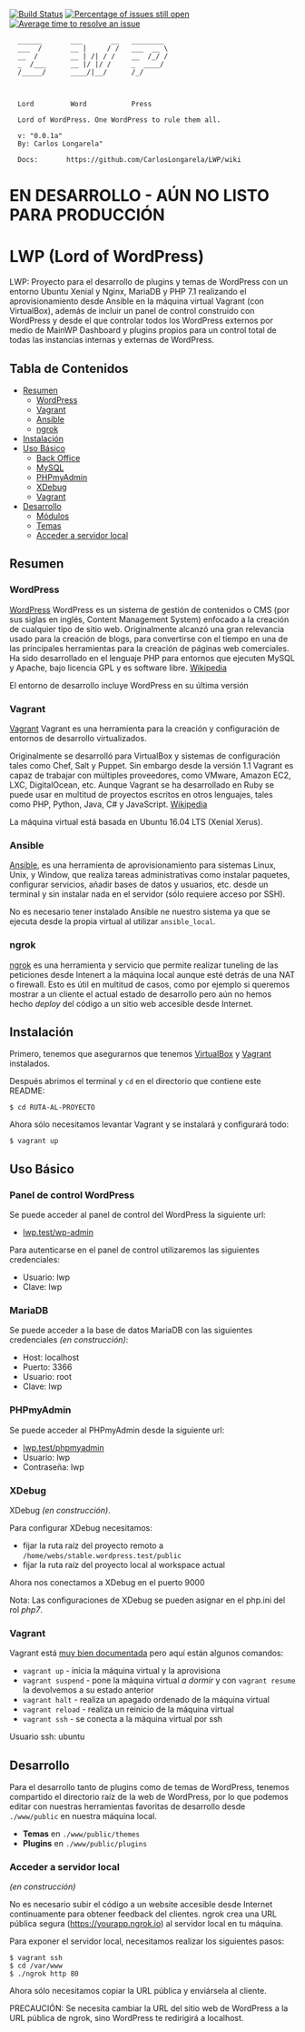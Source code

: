 [![Build Status](https://travis-ci.org/CarlosLongarela/LWP.svg?branch=master)](https://travis-ci.org/CarlosLongarela/LWP)
[![Percentage of issues still open](http://isitmaintained.com/badge/open/CarlosLongarela/LWP.svg)](http://isitmaintained.com/project/CarlosLongarela/LWP "Percentage of issues still open")
[![Average time to resolve an issue](http://isitmaintained.com/badge/resolution/CarlosLongarela/LWP.svg)](http://isitmaintained.com/project/CarlosLongarela/LWP "Average time to resolve an issue")



      ______       ___       __   ________
      ___  /       __ |     / /   ___  __ \
      __  /        __ | /| / /    __  /_/ /
      _  /___      __ |/ |/ /     _  ____/
      /_____/      ____/|__/      /_/



      Lord         Word           Press

      Lord of WordPress. One WordPress to rule them all.

      v: "0.0.1a"
      By: Carlos Longarela"

      Docs:       https://github.com/CarlosLongarela/LWP/wiki

# EN DESARROLLO - AÚN NO LISTO PARA PRODUCCIÓN

# LWP (Lord of WordPress)

LWP: Proyecto para el desarrollo de plugins y temas de WordPress con un entorno Ubuntu Xenial y Nginx, MariaDB y PHP 7.1 realizando el aprovisionamiento desde Ansible en la máquina virtual Vagrant (con VirtualBox), además de incluir un panel de control construido con WordPress y desde el que controlar todos los WordPress externos por medio de MainWP Dashboard y plugins propios para un control total de todas las instancias internas y externas de WordPress.

## Tabla de Contenidos

- [Resumen](#resumen)
  - [WordPress](#wordpress)
  - [Vagrant](#vagrant)
  - [Ansible](#ansible)
  - [ngrok](#ngrok)
- [Instalación](#instalación)
- [Uso Básico](#uso-básico)
  - [Back Office](#back-office)
  - [MySQL](#mysql)
  - [PHPmyAdmin](#phpmyadmin)
  - [XDebug](#xdebug)
  - [Vagrant](#vagrant)
- [Desarrollo](#development)
  - [Módulos](#module)
  - [Temas](#theme)
  - [Acceder a servidor local](#acceder-a-servidor-local)

## Resumen

### WordPress

[WordPress](https://wordpress.org/) WordPress es un sistema de gestión de contenidos o CMS (por sus siglas en inglés, Content Management System) enfocado a la creación de cualquier tipo de sitio web. Originalmente alcanzó una gran relevancia usado para la creación de blogs, para convertirse con el tiempo en una de las principales herramientas para la creación de páginas web comerciales. Ha sido desarrollado en el lenguaje PHP para entornos que ejecuten MySQL y Apache, bajo licencia GPL y es software libre. [Wikipedia](https://es.wikipedia.org/wiki/WordPress)

El entorno de desarrollo incluye WordPress en su última versión

### Vagrant

[Vagrant](https://www.vagrantup.com/) Vagrant es una herramienta para la creación y configuración de entornos de desarrollo virtualizados.

Originalmente se desarrolló para VirtualBox y sistemas de configuración tales como Chef, Salt y Puppet. Sin embargo desde la versión 1.1 Vagrant es capaz de trabajar con múltiples proveedores, como VMware, Amazon EC2, LXC, DigitalOcean, etc. Aunque Vagrant se ha desarrollado en Ruby se puede usar en multitud de proyectos escritos en otros lenguajes, tales como PHP, Python, Java, C# y JavaScript. [Wikipedia](https://es.wikipedia.org/wiki/Vagrant_(software))

La máquina virtual está basada en Ubuntu 16.04 LTS (Xenial Xerus).

### Ansible

[Ansible](https://www.ansible.com/), es una herramienta de aprovisionamiento para sistemas Linux, Unix, y Window, que realiza tareas administrativas como instalar paquetes, configurar servicios, añadir bases de datos y usuarios, etc. desde un terminal y sin instalar nada en el servidor (sólo requiere acceso por SSH).

No es necesario tener instalado Ansible ne nuestro sistema ya que se ejecuta desde la propia virtual al utilizar `ansible_local`.

### ngrok

[ngrok](https://ngrok.com/) es una herramienta y servicio que permite realizar tuneling de las peticiones desde Intenert a la máquina local aunque esté detrás de una NAT o firewall. Esto es útil en multitud de casos, como por ejemplo si queremos mostrar a un cliente el actual estado de desarrollo pero aún no hemos hecho *deploy* del código a un sitio web accesible desde Internet.

## Instalación

Primero, tenemos que asegurarnos que tenemos [VirtualBox](https://www.virtualbox.org/wiki/Downloads) y
[Vagrant](https://www.vagrantup.com/downloads.html) instalados.

Después abrimos el terminal y `cd` en el directorio que contiene este README:

```shell
$ cd RUTA-AL-PROYECTO
```

Ahora sólo necesitamos levantar Vagrant y se instalará y configurará todo:

```shell
$ vagrant up
```

## Uso Básico

### Panel de control WordPress

Se puede acceder al panel de control del WordPress la siguiente url:

- [lwp.test/wp-admin](http://lwp.test/wp-admin)

Para autenticarse en el panel de control utilizaremos las siguientes credenciales:

- Usuario: lwp
- Clave: lwp

### MariaDB

Se puede acceder a la base de datos MariaDB con las siguientes credenciales _(en construcción)_:

- Host: localhost
- Puerto: 3366
- Usuario: root
- Clave: lwp

### PHPmyAdmin

Se puede acceder al PHPmyAdmin desde la siguiente url:

- [lwp.test/phpmyadmin](http://lwp.test/phpmyadmin)
- Usuario: lwp
- Contraseña: lwp

### XDebug

XDebug _(en construcción)_.

Para configurar XDebug necesitamos:

- fijar la ruta raíz del proyecto remoto a  `/home/webs/stable.wordpress.test/public`
- fijar la ruta raíz del proyecto local al workspace actual

Ahora nos conectamos a XDebug en el puerto 9000

Nota: Las configuraciones de XDebug se pueden asignar en el php.ini del rol _php7_.

### Vagrant

Vagrant está [muy bien documentada](https://www.vagrantup.com/docs/) pero aquí están algunos comandos:

- `vagrant up` - inicia la máquina virtual y la aprovisiona
- `vagrant suspend` - pone la máquina virtual _a dormir_ y con `vagrant resume` la devolvemos a su estado anterior
- `vagrant halt` - realiza un apagado ordenado de la máquina virtual
- `vagrant reload` - realiza un reinicio de la máquina virtual
- `vagrant ssh` - se conecta a la máquina virtual por ssh

Usuario ssh: ubuntu

## Desarrollo


Para el desarrollo tanto de plugins como de temas de WordPress, tenemos compartido el directorio raíz de la web de WordPress, por lo que podemos editar con nuestras herramientas favoritas de desarrollo desde `./www/public` en nuestra máquina local.

- **Temas** en `./www/public/themes`
- **Plugins** en `./www/public/plugins`

### Acceder a servidor local

_(en construcción)_

No es necesario subir el código a un website accesible desde Internet continuamente para obtener feedback del clientes.
ngrok crea una URL pública segura (https://yourapp.ngrok.io) al servidor local en tu máquina.

Para exponer el servidor local, necesitamos realizar los siguientes pasos:

```
$ vagrant ssh
$ cd /var/www
$ ./ngrok http 80
```

Ahora sólo necesitamos copiar la URL pública y enviársela al cliente.

PRECAUCIÓN: Se necesita cambiar la URL del sitio web de WordPress a la URL pública de ngrok, sino WordPress te redirigirá a localhost.
